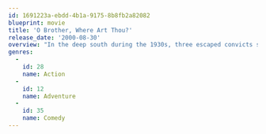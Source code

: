 ```yaml
---
id: 1691223a-ebdd-4b1a-9175-8b8fb2a82082
blueprint: movie
title: 'O Brother, Where Art Thou?'
release_date: '2000-08-30'
overview: "In the deep south during the 1930s, three escaped convicts search for hidden treasure while a relentless lawman pursues them. On their journey they come across many comical characters and incredible situations. Based upon Homer's 'Odyssey'."
genres:
  -
    id: 28
    name: Action
  -
    id: 12
    name: Adventure
  -
    id: 35
    name: Comedy
---
```

